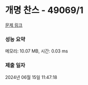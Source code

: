 # 개명 찬스 - 49069/1 

[문제 링크](https://level.goorm.io/exam/49069/%EC%B6%9C%EC%84%9D%EB%B6%80/quiz/1) 

### 성능 요약

메모리: 10.07 MB, 시간: 0.03 ms

### 제출 일자

2024년 06월 15일 11:47:18

